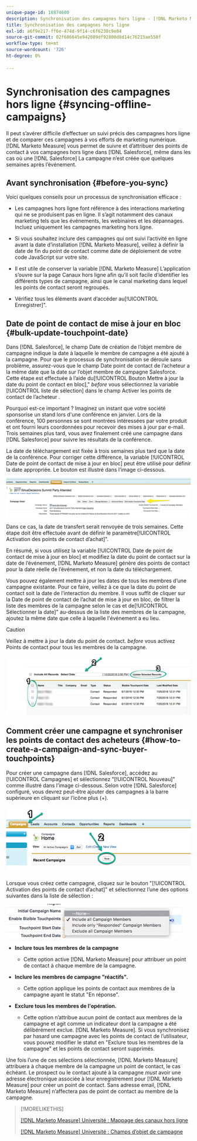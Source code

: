 ```yaml
---
unique-page-id: 18874600
description: Synchronisation des campagnes hors ligne - [!DNL Marketo Measure] - Documentation du produit
title: Synchronisation des campagnes hors ligne
exl-id: a6f9e217-ff6e-474d-9f14-c6f6238c9e84
source-git-commit: 02f686645e942089df92800d8d14c76215ae558f
workflow-type: tm+mt
source-wordcount: '726'
ht-degree: 0%

---
```


# Synchronisation des campagnes hors ligne {#syncing-offline-campaigns}

Il peut s’avérer difficile d’effectuer un suivi précis des campagnes hors ligne et de comparer ces campagnes à vos efforts de marketing numérique. [!DNL Marketo Measure] vous permet de suivre et d’attribuer des points de contact à vos campagnes hors ligne dans [!DNL Salesforce], même dans les cas où une [!DNL Salesforce] La campagne n’est créée que quelques semaines après l’événement.

## Avant synchronisation {#before-you-sync}

Voici quelques conseils pour un processus de synchronisation efficace :

* Les campagnes hors ligne font référence à des interactions marketing qui ne se produisent pas en ligne. Il s’agit notamment des canaux marketing tels que les événements, les webinaires et les dépannages. Incluez uniquement les campagnes marketing hors ligne.
* Si vous souhaitez inclure des campagnes qui ont suivi l’activité en ligne avant la date d’installation [!DNL Marketo Measure], veillez à définir la date de fin du point de contact comme date de déploiement de votre code JavaScript sur votre site.
* Il est utile de conserver la variable [!DNL Marketo Measure] L’application s’ouvre sur la page Canaux hors ligne afin qu’il soit facile d’identifier les différents types de campagne, ainsi que le canal marketing dans lequel les points de contact seront regroupés.

* Vérifiez tous les éléments avant d’accéder au[!UICONTROL Enregistrer]&quot;.

## Date de point de contact de mise à jour en bloc {#bulk-update-touchpoint-date}

Dans [!DNL Salesforce], le champ Date de création de l’objet membre de campagne indique la date à laquelle le membre de campagne a été ajouté à la campagne. Pour que le processus de synchronisation se déroule sans problème, assurez-vous que le champ Date point de contact de l’acheteur a la même date que la date sur l’objet membre de campagne Salesforce. Cette étape est effectuée à l’aide du[!UICONTROL Bouton Mettre à jour la date du point de contact en bloc],&quot; _before_ vous sélectionnez la variable [!UICONTROL liste de sélection] dans le champ Activer les points de contact de l’acheteur .

Pourquoi est-ce important ? Imaginez un instant que votre société sponsorise un stand lors d&#39;une conférence en janvier. Lors de la conférence, 100 personnes se sont montrées intéressées par votre produit et ont fourni leurs coordonnées pour recevoir des mises à jour par e-mail. Trois semaines plus tard, vous avez finalement créé une campagne dans [!DNL Salesforce] pour suivre les résultats de la conférence.

La date de téléchargement est fixée à trois semaines plus tard que la date de la conférence. Pour corriger cette différence, la variable [!UICONTROL Date de point de contact de mise à jour en bloc] peut être utilisé pour définir la date appropriée. Le bouton est illustré dans l’image ci-dessous.

![](assets/1-3.png)

Dans ce cas, la date de transfert serait renvoyée de trois semaines. Cette étape doit être effectuée avant de définir le paramètre[!UICONTROL Activation des points de contact d’achat]&quot;.

En résumé, si vous utilisez la variable [!UICONTROL Date de point de contact de mise à jour en bloc] et modifiez la date du point de contact sur la date de l’événement, [!DNL Marketo Measure] génère des points de contact pour la date réelle de l’événement, et non la date du téléchargement.

Vous pouvez également mettre à jour les dates de tous les membres d’une campagne existante. Pour ce faire, veillez à ce que la date du point de contact soit la date de l’interaction du membre. Il vous suffit de cliquer sur la Date de point de contact de l’achat de mise à jour en bloc, de filtrer la liste des membres de la campagne selon le cas et de[!UICONTROL Sélectionner la date]&quot; au-dessus de la liste des membres de la campagne, ajoutez la même date que celle à laquelle l&#39;événement a eu lieu.

>[!CAUTION]
>
>Veillez à mettre à jour la date du point de contact. _before_ vous activez Points de contact pour tous les membres de la campagne.

![](assets/2-3.png)

## Comment créer une campagne et synchroniser les points de contact des acheteurs {#how-to-create-a-campaign-and-sync-buyer-touchpoints}

Pour créer une campagne dans [!DNL Salesforce], accédez au [!UICONTROL Campagnes] et sélectionnez &quot;[!UICONTROL Nouveau]&quot; comme illustré dans l’image ci-dessous. Selon votre [!DNL Salesforce] configuré, vous devrez peut-être ajouter des campagnes à la barre supérieure en cliquant sur l’icône plus (+).

![](assets/3-3.png)

Lorsque vous créez cette campagne, cliquez sur le bouton &quot;[!UICONTROL Activation des points de contact d’achat]&quot; et sélectionnez l’une des options suivantes dans la liste de sélection :

![](assets/4-3.png)

* **Inclure tous les membres de la campagne**
   * Cette option active [!DNL Marketo Measure] pour attribuer un point de contact à chaque membre de la campagne.

* **Inclure les membres de campagne &quot;réactifs&quot;.**
   * Cette option applique les points de contact aux membres de la campagne ayant le statut &quot;En réponse&quot;.

* **Exclure tous les membres de l&#39;opération.**
   * Cette option n’attribue aucun point de contact aux membres de la campagne et agit comme un indicateur dont la campagne a été délibérément exclue. [!DNL Marketo Measure]. Si vous synchronisez par hasard une campagne avec les points de contact de l’utilisateur, vous pouvez modifier le statut en &quot;Exclure tous les membres de la campagne&quot; et les points de contact seront supprimés.

Une fois l’une de ces sélections sélectionnée, [!DNL Marketo Measure] attribuera à chaque membre de la campagne un point de contact, le cas échéant. Le prospect ou le contact ajouté à la campagne _must_ avoir une adresse électronique associée à leur enregistrement pour [!DNL Marketo Measure] pour créer un point de contact. Sans adresse email, [!DNL Marketo Measure] n’affectera pas de point de contact au membre de la campagne.

>[!MORELIKETHIS]
>
>[[!DNL Marketo Measure] Université : Mappage des canaux hors ligne](https://universityonline.marketo.com/courses/bizible-fundamentals-channel-management/#/page/5c630eca34d9f0367662b77f)
>
>[[!DNL Marketo Measure] Université : Champs d’objet de campagne](https://universityonline.marketo.com/courses/bizible-fundamentals-channel-management/#/page/5c63007334d9f0367662b758)
